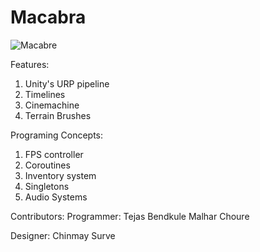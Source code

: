 # Macabra

![Macabre](https://github.com/tejas0230/Macabra/assets/90690107/a57175e8-cf43-42cc-a219-58a1b4b89961)

Features:

1. Unity's URP pipeline
2. Timelines
3. Cinemachine
4. Terrain Brushes

Programing Concepts:
1. FPS controller
2. Coroutines
3. Inventory system
4. Singletons
5. Audio Systems

Contributors:
Programmer:
Tejas Bendkule
Malhar Choure

Designer:
Chinmay Surve
